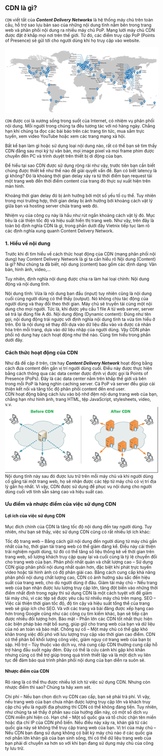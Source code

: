 ## CDN là gì?  

`CDN` viết tắt của ***Content Delivery Networks*** là hệ thống máy chủ trên toàn cầu, hỗ trợ sao lưu bản sao của những nội dung tĩnh nằm bên trong trang web và phân phối nội dung ra nhiều máy chủ PoP. Mạng lưới máy chủ CDN được đặt ở khắp mọi nơi trên thế giới. Từ đó, các điểm truy cập PoP (Points of Presence) sẽ gửi tới cho người dùng khi họ truy cập vào website.  

<img src="/image/cdn.png">

`CDN` được coi là xương sống trong suốt của Internet, có nhiệm vụ phân phối nội dung. Mỗi người trong chúng ta đều tương tác với nó hàng ngày. Chẳng hạn khi chúng ta đọc các bài báo trên các trang tin tức, mua sắm trực tuyến, xem video YouTube hoặc xem các trang mạng xã hội.

Bất kể bạn làm gì hoặc sử dụng loại nội dung nào, rất có thể bạn sẽ tìm thấy CDN đằng sau mọi ký tự văn bản, mọi image pixel và mọi frame phim được chuyển đến PC và trình duyệt trên thiết bị di động của bạn.

Để hiểu tại sao CDN được sử dụng rộng rãi như vậy, trước tiên bạn cần biết chúng được thiết kế như thế nào để giải quyết vấn đề. Bạn có biết latency là gì không? Đó là khoảng thời gian delay xảy ra từ thời điểm bạn request tải một trang web đến thời điểm content của trang đó thực sự xuất hiện trên màn hình.

Khoảng thời gian delay đó bị ảnh hưởng bởi một số yếu tố cụ thể. Tuy nhiên trong mọi trường hợp, thời gian delay bị ảnh hưởng bởi khoảng cách vật lý giữa bạn và hosting server chứa trang web đó.

Nhiệm vụ của công cụ này là hầu như rút ngắn khoảng cách vật lý đó. Mục tiêu là cải thiện tốc độ và hiệu suất hiển thị trang web. Như vậy, trên đây là toàn bộ định nghĩa CDN là gì, trong phần dưới đây Vietnix tiếp tục làm rõ các định nghĩa xung quanh Content Delivery Network.
### 1. Hiểu về nội dung  
Trước khi đi tìm hiểu về cách thức hoạt động của CDN (mạng phân phối nội dung) hay Content Delivery Network là gì ta cần hiểu rõ Nội dung (Content) là gì? Như chúng ta đã biết, nội dung (content) bao gồm các định dạng: Văn bản, hình ảnh, video,…

Tuy nhiên, định nghĩa nội dung được chia ra làm hai loại chỉnh: Nội dung động và nội dung tĩnh.

Nội dung tĩnh: Vừa là nội dung ban đầu (input) tuy nhiên cũng là nội dung cuối cùng người dùng có thể thấy (output). Nó không chịu tác động của người dùng và thay đổi theo thời gian. Máy chủ sẽ truyền tải cùng một nội dung cho mọi người. Tức là, khi được yêu cầu 1 file A từ web server, server sẽ trả lại đúng file A đó.
Nội dung động (Dynamic content): Đúng như tên gọi, nội dung động trái ngược với định nghĩa nội dung tĩnh ta vừa tìm hiểu ở trên. Đó là nội dung sẽ thay đổi dựa vào dữ liệu đầu vào và được cá nhân hóa trên mỗi trang, dựa vào dữ liệu nhập của người dùng.
Vậy CDN phân phối nộ dung hay cách hoạt động như thế nào. Cùng tìm hiểu trong phần dưới đây.  
### Cách thức hoạt động của CDN  
Như đã đề cập ở trên, `CDN` hay ***Content Delivery Network*** hoạt động bằng cách đưa content đến gần vị trí người dùng cuối. Điều này được thực hiện bằng cách thông qua các data center được định vị được gọi là Points of Presence (PoPs). Đây là các data center nằm trên khắp thế giới và bên trong mỗi PoP là hàng nghìn caching server. Cả PoP và server đều giúp cải thiện kết nối và tăng tốc độ phân phối content đến end user.  
CDN hoạt động bằng cách lưu vào bộ nhớ đệm nội dung trang web của bạn, chẳng hạn như hình ảnh, trang HTML, tệp JavaScript, stylesheets, video, v.v.  
<img src="/image/cach-thuc-hoat-dong.png">  
Nội dung tĩnh này sau đó được lưu trữ trên mỗi máy chủ và khi người dùng cố gắng tải một trang web, họ sẽ nhận được các tệp từ máy chủ có vị trí địa lý gần họ nhất. Vì vậy, CDN được sử dụng để phục vụ nội dung cho người dùng cuối với tính sẵn sàng cao và hiệu suất cao.  
### Ưu điểm và nhược điểm của việc sử dụng CDN  
#### Lợi ích của việc sử dụng CDN  
Mục đích chính của CDN là tăng tốc độ nội dung đến tay người dùng. Tuy nhiên, như bạn sẽ thấy, việc sử dụng CDN cũng có rất nhiều lợi ích khác:

Tốc độ trang web – Bằng cách gửi nội dung đến người dùng từ máy chủ gần nhất của họ, thời gian tải trang web có thể giảm đáng kể. Điều này cải thiện trải nghiệm người dùng, từ đó có thể tăng số liệu thống kê về thời gian trên trang web, số lượng khách truy cập quay lại và cuối cùng là tỷ lệ chuyển đổi cho trang web của bạn.
Phân phối nhất quán và chất lượng cao – Sử dụng CDN giúp phân phối nội dung nhất quán hơn, đặc biệt khi phát trực tuyến video hoặc tải hình ảnh có độ phân giải cao. Bằng cách cung cấp khả năng phân phối nội dung chất lượng cao, CDN có ảnh hưởng sâu sắc đến hiệu suất của trang web, cho dù người dùng ở đâu.
Giảm tải máy chủ – Nếu trang web của bạn nhận được lưu lượng truy cập lớn, tăng đột biến vào những thời điểm nhất định trong ngày thì sử dụng CDN là một cách tuyệt vời để giảm tải máy chủ, vì các tệp sẽ được yêu cầu từ nhiều máy chủ trên mạng.
SEO – Việc cải thiện thời gian tốc độ, độ tin cậy và hiệu suất tổng thể của trang web sẽ giúp ích cho SEO. Và với các trang và bài đăng được xếp hạng cao hơn trong Google cũng như các công cụ tìm kiếm khác, bạn sẽ tiếp cận được nhiều đối tượng hơn.
Bảo mật – Phần lớn các CDN tốt nhất thực hiện các biện pháp bảo mật bổ sung, giúp giữ cho trang web của bạn và dữ liệu của nó an toàn và bảo mật.
Chống sự cố – ​​Một máy chủ có thể gặp khó khăn trong việc đối phó với lưu lượng truy cập vào thời gian cao điểm. CDN có thể phân bổ khối lượng công việc, giảm nguy cơ trang web của bạn bị sập.
Hỗ trợ – Tùy thuộc vào dịch vụ, nhà cung cấp CDN thường cung cấp hỗ trợ hàng đầu suốt ngày đêm. Đây có thể là cứu cánh khi gặp khó khăn nhưng cũng có thể trợ giúp trong quá trình thiết lập và là một dịch vụ liên tục để đảm bảo quá trình phân phối nội dung của bạn diễn ra suôn sẻ.
#### Nhược điểm của CDN  
Rõ ràng là có thể thu được nhiều lợi ích từ việc sử dụng CDN. Nhưng còn nhược điểm thì sao? Chúng ta hãy xem xét.

Chi phí – Nếu bạn chọn dịch vụ CDN cao cấp, bạn sẽ phải trả phí. Vì vậy, nếu trang web của bạn chưa nhận được lượng truy cập lớn và khách truy cập chủ yếu là người địa phương thì CDN có thể không đáng tiền. Tuy nhiên, như chúng ta sẽ thấy ở phần sau của hướng dẫn này, có một số dịch vụ CDN miễn phí hiện có.
Hạn chế – Một số quốc gia và tổ chức chặn tên miền hoặc địa chỉ IP của CDN phổ biến. Nếu điều này xảy ra, khán giả từ các quốc gia này sẽ không thể truy cập trang web của bạn.
Vị trí của máy chủ – Nếu CDN bạn đang sử dụng không có bất kỳ máy chủ nào ở các quốc gia nơi phần lớn khán giả của bạn sinh sống, thì có thể dữ liệu trang web của bạn phải di chuyển xa hơn so với khi bạn đang sử dụng máy chủ của công ty lưu trữ.



